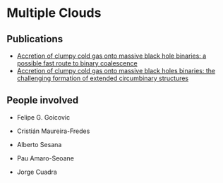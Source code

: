 # Multiple Clouds


## Publications

 * [Accretion of clumpy cold gas onto massive black hole binaries: a possible fast route to binary coalescence](https://arxiv.org/abs/1801.04937)
 * [Accretion of clumpy cold gas onto massive black holes binaries: the challenging formation of extended circumbinary structures ](https://arxiv.org/abs/1801.06179)

 ## People involved

  * Felipe G. Goicovic
  * Cristián Maureira-Fredes

  * Alberto Sesana
  * Pau Amaro-Seoane
  * Jorge Cuadra
